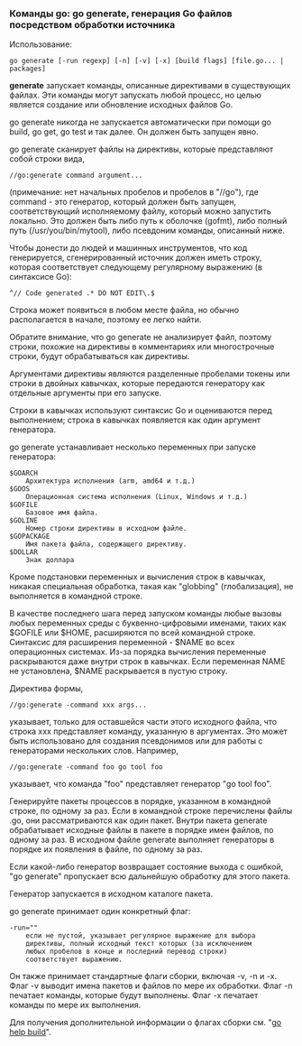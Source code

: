 ### Команды go: go generate, генерация Go файлов посредством обработки источника

Использование:

```
go generate [-run regexp] [-n] [-v] [-x] [build flags] [file.go... | packages]

```

**generate** запускает команды, описанные директивами в существующих файлах. Эти команды могут запускать любой процесс, но целью является создание или обновление исходных файлов Go.

go generate никогда не запускается автоматически при помощи go build, go get, go test и так далее. Он должен быть запущен явно.

go generate сканирует файлы на директивы, которые представляют собой строки вида,

```
//go:generate command argument...

```

(примечание: нет начальных пробелов и пробелов в "//go"), где command - это генератор, который должен быть запущен, соответствующий исполняемому файлу, который можно запустить локально. Это должен быть либо путь к оболочке (gofmt), либо полный путь (/usr/you/bin/mytool), либо псевдоним команды, описанный ниже.

Чтобы донести до людей и машинных инструментов, что код генерируется, сгенерированный источник должен иметь строку, которая соответствует следующему регулярному выражению (в синтаксисе Go):

```
^// Code generated .* DO NOT EDIT\.$

```

Строка может появиться в любом месте файла, но обычно располагается в начале, поэтому ее легко найти.

Обратите внимание, что go generate не анализирует файл, поэтому строки, похожие на директивы в комментариях или многострочные строки, будут обрабатываться как директивы.

Аргументами директивы являются разделенные пробелами токены или строки в двойных кавычках, которые передаются генератору как отдельные аргументы при его запуске.

Строки в кавычках используют синтаксис Go и оцениваются перед выполнением; строка в кавычках появляется как один аргумент генератора.

go generate устанавливает несколько переменных при запуске генератора:

```
$GOARCH
    Архитектура исполнения (arm, amd64 и т.д.)
$GOOS
    Операционная система исполнения (Linux, Windows и т.д.)
$GOFILE
    Базовое имя файла.
$GOLINE
    Номер строки директивы в исходном файле.
$GOPACKAGE
    Имя пакета файла, содержащего директиву.
$DOLLAR
    Знак доллара

```

Кроме подстановки переменных и вычисления строк в кавычках, никакая специальная обработка, такая как "globbing" (глобализация), не выполняется в командной строке.

В качестве последнего шага перед запуском команды любые вызовы любых переменных среды с буквенно-цифровыми именами, таких как $GOFILE или $HOME, расширяются по всей командной строке. Синтаксис для расширения переменной - $NAME во всех операционных системах. Из-за порядка вычисления переменные раскрываются даже внутри строк в кавычках. Если переменная NAME не установлена, $NAME раскрывается в пустую строку.

Директива формы,

```
//go:generate -command xxx args...

```

указывает, только для оставшейся части этого исходного файла, что строка xxx представляет команду, указанную в аргументах. Это может быть использовано для создания псевдонимов или для работы с генераторами нескольких слов. Например,

```
//go:generate -command foo go tool foo

```

указывает, что команда "foo" представляет генератор "go tool foo".

Генерируйте пакеты процессов в порядке, указанном в командной строке, по одному за раз. Если в командной строке перечислены файлы .go, они рассматриваются как один пакет. Внутри пакета generate обрабатывает исходные файлы в пакете в порядке имен файлов, по одному за раз. В исходном файле generate выполняет генераторы в порядке их появления в файле, по одному за раз.

Если какой-либо генератор возвращает состояние выхода с ошибкой, "go generate" пропускает всю дальнейшую обработку для этого пакета.

Генератор запускается в исходном каталоге пакета.

go generate принимает один конкретный флаг:

```
-run=""
    если не пустой, указывает регулярное выражение для выбора
    директивы, полный исходный текст которых (за исключением
    любых пробелов в конце и последний перевод строки)
    соответствует выражению.

```

Он также принимает стандартные флаги сборки, включая -v, -n и -x.
Флаг -v выводит имена пакетов и файлов по мере их обработки.
Флаг -n печатает команды, которые будут выполнены.
Флаг -x печатает команды по мере их выполнения.

Для получения дополнительной информации о флагах сборки см. "[go help build](https://golang-blog.blogspot.com/2019/06/go-commands-go-build.html)".
